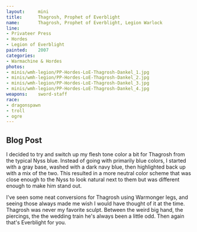 ```yaml
---
layout:     mini
title:      Thagrosh, Prophet of Everblight
name:       Thagrosh, Prophet of Everblight, Legion Warlock
line:       
- Privateer Press
- Hordes
- Legion of Everblight
painted:    2007
categories:
- Warmachine & Hordes
photos:
- minis/wmh-legion/PP-Hordes-LoE-Thagrosh-Dankel_1.jpg
- minis/wmh-legion/PP-Hordes-LoE-Thagrosh-Dankel_2.jpg
- minis/wmh-legion/PP-Hordes-LoE-Thagrosh-Dankel_3.jpg
- minis/wmh-legion/PP-Hordes-LoE-Thagrosh-Dankel_4.jpg
weapons:    sword-staff
race:
- dragonspawn
- troll
- ogre
---
```


## Blog Post

I decided to try and switch up my flesh tone color a bit for Thagrosh from the typical Nyss blue. Instead of going with primarily blue colors, I started with a gray base, washed with a dark navy blue, then highlighted back up with a mix of the two. This resulted in a more neutral color scheme that was close enough to the Nyss to look natural next to them but was different enough to make him stand out.
  
I've seen some neat conversions for Thagrosh using Warmonger legs, and seeing those always made me wish I would have thought of it at the time.  Thagrosh was never my favorite sculpt.  Between the weird big hand, the piercings, the the wedding train he's always been a little odd.  Then again that's Everblight for you.